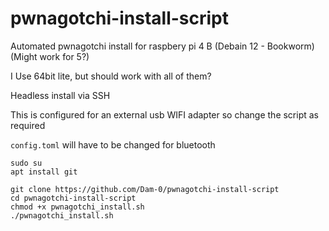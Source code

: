 # pwnagotchi-install-script
Automated pwnagotchi install for raspbery pi 4 B (Debain 12 - Bookworm)
(Might work for 5?)

I Use 64bit lite, but should work with all of them?

Headless install via SSH

This is configured for an external usb WIFI adapter so change the script as required

`config.toml` will have to be changed for bluetooth

```
sudo su
apt install git

git clone https://github.com/Dam-0/pwnagotchi-install-script
cd pwnagotchi-install-script
chmod +x pwnagotchi_install.sh
./pwnagotchi_install.sh
```
